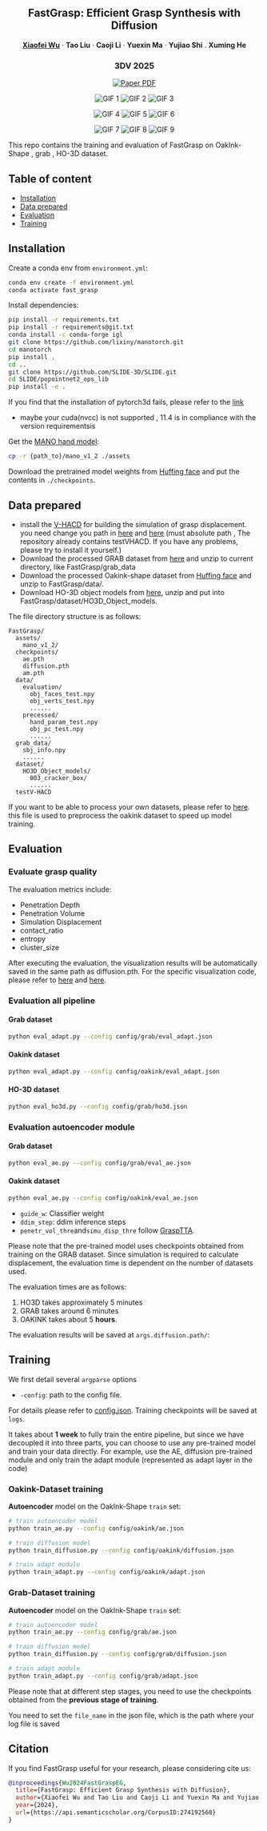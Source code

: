 <p align="center">
  <h2 align="center">FastGrasp: Efficient Grasp Synthesis with Diffusion</h2>

<p align="center">
    <a href="https://wuxiaofei01.github.io/"><strong>Xiaofei Wu</strong></a>
    ·
    <strong>Tao Liu</strong>
    ·
    <strong>Caoji Li</strong>
    ·
    <strong>Yuexin Ma</strong>
    ·
    <strong>Yujiao Shi</strong>
    .
    <strong>Xuming He</strong>
  </p>
  <h3 align="center">3DV 2025</h3>

<p align="center">
    <a href="https://arxiv.org/abs/2411.14786">
      <img src='https://img.shields.io/badge/Paper-green?style=for-the-badge&logo=adobeacrobatreader&logoColor=white&labelColor=66cc00&color=94DD15' alt='Paper PDF'>
    </a>
</p>

<p align="center">
  <img src="docs/1.gif" alt="GIF 1" />
  <img src="docs/2.gif" alt="GIF 2" />
  <img src="docs/3.gif" alt="GIF 3" />
</p>

<p align="center">
  <img src="docs/4.gif" alt="GIF 4" />
  <img src="docs/5.gif" alt="GIF 5" />
  <img src="docs/6.gif" alt="GIF 6" />
</p>

<p align="center">
  <img src="docs/7.gif" alt="GIF 7" />
  <img src="docs/8.gif" alt="GIF 8" />
  <img src="docs/9.gif" alt="GIF 9" />
</p>

This repo contains the training and evaluation of FastGrasp on OakInk-Shape , grab , HO-3D dataset.

## Table of content

- [Installation](#installation)
- [Data prepared](#data-prepared)
- [Evaluation](#evaluation)
- [Training](#training)

## Installation

Create a conda env from `environment.yml`:

```bash
conda env create -f environment.yml  
conda activate fast_grasp  
```

Install dependencies:

```bash
pip install -r requirements.txt
pip install -r requirements@git.txt
conda install -c conda-forge igl
git clone https://github.com/lixiny/manotorch.git
cd manotorch
pip install .
cd ..
git clone https://github.com/SLIDE-3D/SLIDE.git
cd SLIDE/popointnet2_ops_lib
pip install -e .
```

If you find that the installation of pytorch3d fails, please refer to the [link](https://github.com/facebookresearch/pytorch3d)

* maybe your cuda(nvcc) is not supported , 11.4 is in compliance with the version requirementsis

Get the [MANO hand model](https://mano.is.tue.mpg.de/):

```bash
cp -r {path_to}/mano_v1_2 ./assets
```

Download the pretrained model weights from [Huffing face](https://huggingface.co/datasets/wuxiaofei01/FastGrasp/tree/main)
and put the contents in `./checkpoints`.

## Data prepared

- install the [V-HACD](https://github.com/kmammou/v-hacd) for building the simulation of grasp displacement. you need change you path in [here](eval_ho3d.py#L153) and [here](./evaluation/displacement.py#L285) (must absolute path , The repository already contains testVHACD. If you have any problems, please try to install it yourself.)
- Download the processed GRAB dataset from [here](https://drive.google.com/file/d/1m85aiTGHpqqgQuF9NeQNE7VEEJ8V_aJ_/view) and unzip to current directory, like FastGrasp/grab_data
- Download the processed Oakink-shape dataset from [Huffing face](https://huggingface.co/datasets/wuxiaofei01/FastGrasp/tree/main) and unzip to FastGrasp/data/.
- Download HO-3D object models from [here](https://drive.google.com/file/d/1ZiEsq3NHXv6TPXr9TK8XbxywG_22631a/view), unzip and put into FastGrasp/dataset/HO3D_Object_models.

The file directory structure is as follows:

```
FastGrasp/
  assets/
    mano_v1_2/
  checkpoints/
    ae.pth
    diffusion.pth
    am.pth
  data/
    evaluation/
      obj_faces_test.npy
      obj_verts_test.npy
      ......
    precessed/
      hand_param_test.npy
      obj_pc_test.npy
      ......
  grab_data/
    sbj_info.npy
    ......
  dataset/
    HO3D_Object_models/
      003_cracker_box/
      ......
  testV-HACD
```
If you want to be able to process your own datasets, please refer to [here](data_preprocess.py). this file is used to preprocess the oakink dataset to speed up model training.




## Evaluation

### Evaluate grasp quality

The evaluation metrics include:



* Penetration Depth
* Penetration Volume
* Simulation Displacement
* contact_ratio
* entropy
* cluster_size

After executing the evaluation, the visualization results will be automatically saved in the same path as diffusion.pth. For the specific visualization code, please refer to [here](eval_ho3d.py#L127) and [here](eval_adapt.py#L172).


### Evaluation all pipeline
#### Grab dataset
```bash
python eval_adapt.py --config config/grab/eval_adapt.json  
```
#### Oakink dataset
```bash
python eval_adapt.py --config config/oakink/eval_adapt.json  
```
#### HO-3D dataset
```bash
python eval_ho3d.py --config config/grab/ho3d.json  
```
### Evaluation autoencoder module
####  Grab dataset
```bash
python eval_ae.py --config config/grab/eval_ae.json  
```
####  Oakink dataset
```bash
python eval_ae.py --config config/oakink/eval_ae.json  
```




* `guide_w`: Classifier weight
* `ddim_step`: ddim inference steps
* `penetr_vol_thre`and`simu_disp_thre` follow [GraspTTA](https://github.com/hwjiang1510/GraspTTA).

Please note that the pre-trained model uses checkpoints obtained from training on the GRAB dataset. Since simulation is required to calculate displacement, the evaluation time is dependent on the number of datasets used.

The evaluation times are as follows: 
1. HO3D takes approximately 5 minutes
2. GRAB takes around 6 minutes
3. OAKINK takes about 5 **hours**.


The evaluation results will be saved at `args.diffusion.path/`:
## Training

We first detail several `argparse` options

* `-config`: path to the config file.

For details please refer to [config.json](./config/oakink/ae.json).  Training checkpoints will be saved at `logs`.

It takes about **1 week** to fully train the entire pipeline, but since we have decoupled it into three parts, you can choose to use any pre-trained model and train your data directly. For example, use the AE, diffusion pre-trained module and only train the adapt module (represented as adapt layer in the code)

### Oakink-Dataset training
**Autoencoder** model on the OakInk-Shape `train` set:

```bash
# train autoencoder model 
python train_ae.py --config config/oakink/ae.json

# train diffusion model
python train_diffusion.py --config config/oakink/diffusion.json

# train adapt module
python train_adapt.py --config config/oakink/adapt.json
```
### Grab-Dataset training
**Autoencoder** model on the OakInk-Shape `train` set:

```bash
# train autoencoder model 
python train_ae.py --config config/grab/ae.json

# train diffusion model
python train_diffusion.py --config config/grab/diffusion.json

# train adapt module
python train_adapt.py --config config/grab/adapt.json
```
Please note that at different step stages, you need to use the checkpoints obtained from the **previous stage of training**.

You need to set the `file_name` in the json file, which is the path where your log file is saved

## Citation

If you find FastGrasp useful for your research, please considering cite us:

```bibtex
@inproceedings{Wu2024FastGraspEG,
  title={FastGrasp: Efficient Grasp Synthesis with Diffusion},
  author={Xiaofei Wu and Tao Liu and Caoji Li and Yuexin Ma and Yujiao Shi and Xuming He},
  year={2024},
  url={https://api.semanticscholar.org/CorpusID:274192568}
}
```

